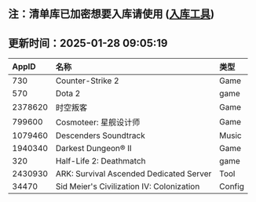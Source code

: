 ## 注：清单库已加密想要入库请使用 ([入库工具](https://github.com/BlankTMing/ManifestAutoUpdate/releases))

## 更新时间：2025-01-28 09:05:19
| AppID | 名称 | 类型  |
| :-------------------- | :----------------------------- | :----------- |
| 730 | Counter-Strike 2| Game |
| 570 | Dota 2| game |
| 2378620 | 时空叛客| Game |
| 799600 | Cosmoteer: 星舰设计师| Game |
| 1079460 | Descenders Soundtrack| Music |
| 1940340 | Darkest Dungeon® II| Game |
| 320 | Half-Life 2: Deathmatch| game |
| 2430930 | ARK: Survival Ascended Dedicated Server| Tool |
| 34470 | Sid Meier's Civilization IV: Colonization| Config |
